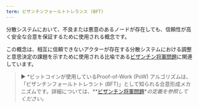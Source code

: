 ```yaml
---
term: ビザンチンフォールトトレランス (BFT)
---
```


分散システムにおいて、不良または悪意のあるノードが存在しても、信頼性が高く安全な合意を保証するために使用される概念です。

この概念は、相互に信頼できないアクターが存在する分散システムにおける調整と意思決定の課題を示すために使用される比喩である[ビザンチン将軍問題](/dictionnaire/P.md#prob.-des-généraux-byzantins)に関連しています。

> ► *ビットコインが使用しているProof-of-Work (PoW) アルゴリズムは、「ビザンチンフォールトトレラント (BFT)」として知られる合意形成メカニズムです。詳細については、**[ビザンチン将軍問題](/dictionnaire/P.md#prob.-des-généraux-byzantins)**の定義を参照してください。*